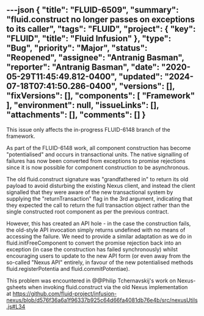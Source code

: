 ---json
{
  "title": "FLUID-6509",
  "summary": "fluid.construct no longer passes on exceptions to its caller",
  "tags": "FLUID",
  "project": {
    "key": "FLUID",
    "title": "Fluid Infusion"
  },
  "type": "Bug",
  "priority": "Major",
  "status": "Reopened",
  "assignee": "Antranig Basman",
  "reporter": "Antranig Basman",
  "date": "2020-05-29T11:45:49.812-0400",
  "updated": "2024-07-18T07:41:50.286-0400",
  "versions": [],
  "fixVersions": [],
  "components": [
    "Framework"
  ],
  "environment": null,
  "issueLinks": [],
  "attachments": [],
  "comments": []
}
---
This issue only affects the in-progress FLUID-6148 branch of the framework.

As part of the FLUID-6148 work, all component construction has become "potentialised" and occurs in transactional units. The native signalling of failures has now been converted from exceptions to promise rejections since it is now possible for component construction to be asynchronous. 

The old fluid.construct signature was "grandfathered in" to return its old payload to avoid disturbing the existing Nexus client, and instead the client signalled that they were aware of the new transactional system by supplying the "returnTransaction" flag in the 3rd argument, indicating that they expected the call to return the full transaction object rather than the single constructed root component as per the previous contract.

However, this has created an API hole - in the case the construction fails, the old-style API invocation simply returns undefined with no means of accessing the failure. We need to provide a similar adaptation as we do in fluid.initFreeComponent to convert the promise rejection back into an exception (in case the construction has failed synchronously) whilst encouraging users to update to the new API form (or even away from the so-called "Nexus API" entirely, in favour of the new potentialised methods fluid.registerPotentia and fluid.commitPotentiae).

This problem was encountered in @@Philip Tchernavskij's work on Nexus-gsheets when invoking fluid.construct via the old Nexus implementation at <https://github.com/fluid-project/infusion-nexus/blob/d576f36a6a1f96337b925c64d66fa4081db76e4b/src/nexusUtils.js#L34>

        